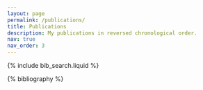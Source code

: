 ```yaml
---
layout: page
permalink: /publications/
title: Publications
description: My publications in reversed chronological order.
nav: true
nav_order: 3
---
```


<!-- _pages/publications.md -->

<!-- Bibsearch Feature -->

{% include bib_search.liquid %}

<div class="publications">

{% bibliography %}

</div>
